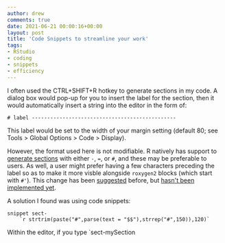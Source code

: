 ```yaml
---
author: drew
comments: true
date: 2021-06-21 00:00:16+00:00
layout: post
title: 'Code Snippets to streamline your work'
tags:
- RStudio
- coding
- snippets
- efficiency
---
```


I often used the CTRL+SHIFT+R hotkey to generate sections in my code. A dialog box would pop-up for you to insert the label for the section, then it would automatically insert a string into the editor in the form of:

```{r}
# label -----------------------------------------------
```

This label would be set to the width of your margin setting (default 80; see Tools > Global Options > Code > Display).

However, the format used here is not modifiable. R natively has support to [generate sections](https://support.rstudio.com/hc/en-us/articles/200484568-Code-Folding-and-Sections-in-the-RStudio-IDE) with either `-`, `=`, or `#`, and these may be preferable to users. As well, a user might prefer having a few characters preceding the label so as to make it more visble alongside `roxygen2` blocks (which start with `#'`). This change has been [suggested](https://community.rstudio.com/t/modify-insert-section-result/17116) before, but [hasn't been implemented yet](https://github.com/rstudio/rstudio/issues/7480).

A solution I found was using code snippets:

```{r}
snippet sect-
    `r strtrim(paste("#",parse(text = "$$"),strrep("#",150)),120)`
```

Within the editor, if you type `sect-mySection
